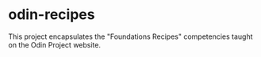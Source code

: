 # odin-recipes

This project encapsulates the "Foundations Recipes" competencies taught on the Odin Project website.
